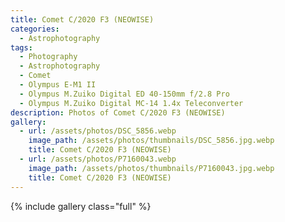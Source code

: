 ```yaml
---
title: Comet C/2020 F3 (NEOWISE)
categories:
  - Astrophotography
tags:
  - Photography
  - Astrophotography
  - Comet
  - Olympus E-M1 II
  - Olympus M.Zuiko Digital ED 40-150mm f/2.8 Pro
  - Olympus M.Zuiko Digital MC-14 1.4x Teleconverter
description: Photos of Comet C/2020 F3 (NEOWISE)
gallery:
  - url: /assets/photos/DSC_5856.webp
    image_path: /assets/photos/thumbnails/DSC_5856.jpg.webp
    title: Comet C/2020 F3 (NEOWISE)
  - url: /assets/photos/P7160043.webp
    image_path: /assets/photos/thumbnails/P7160043.jpg.webp
    title: Comet C/2020 F3 (NEOWISE)
---
```


{% include gallery class="full" %}
